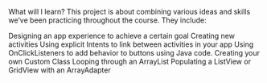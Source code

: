 What will I learn?
This project is about combining various ideas and skills we’ve been practicing throughout the course. They include:

Designing an app experience to achieve a certain goal
Creating new activities
Using explicit Intents to link between activities in your app
Using OnClickListeners to add behavior to buttons using Java code.
Creating your own Custom Class
Looping through an ArrayList
Populating a ListView or GridView with an ArrayAdapter
